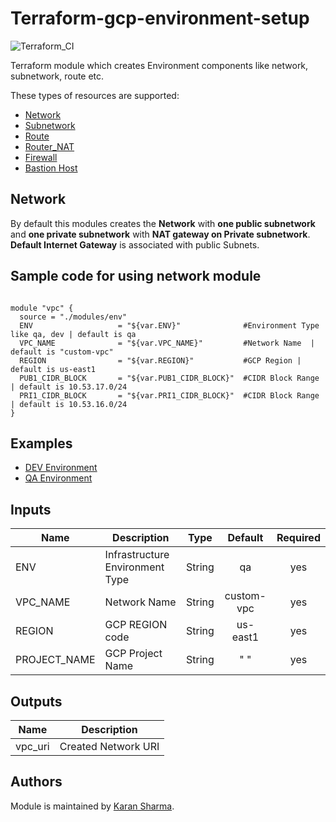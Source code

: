 # Terraform-gcp-environment-setup

![Terraform_CI](https://github.com/karan6190/terraform-gcp-environment-setup/workflows/Terraform_CI/badge.svg?branch=master)

Terraform module which creates Environment components like network, subnetwork, route etc.

These types of resources are supported:

* [Network](https://www.terraform.io/docs/providers/google/r/compute_network.html)
* [Subnetwork](https://www.terraform.io/docs/providers/google/r/compute_subnetwork.html)
* [Route](https://www.terraform.io/docs/providers/google/r/compute_route.html)
* [Router_NAT](https://www.terraform.io/docs/providers/google/r/compute_router_nat.html)
* [Firewall](https://www.terraform.io/docs/providers/google/r/compute_firewall.html)
* [Bastion Host](https://www.terraform.io/docs/providers/google/r/compute_instance.html)

## Network
By default this modules creates the **Network** with **one public subnetwork** and **one private subnetwork** with **NAT gateway on Private subnetwork**.
**Default Internet Gateway** is associated with public Subnets.

## Sample code for using network module

```hcl

module "vpc" {
  source = "./modules/env" 
  ENV                   = "${var.ENV}"              #Environment Type like qa, dev | default is qa
  VPC_NAME              = "${var.VPC_NAME}"         #Network Name  | default is "custom-vpc"
  REGION                = "${var.REGION}"           #GCP Region | default is us-east1
  PUB1_CIDR_BLOCK       = "${var.PUB1_CIDR_BLOCK}"  #CIDR Block Range | default is 10.53.17.0/24
  PRI1_CIDR_BLOCK       = "${var.PRI1_CIDR_BLOCK}"  #CIDR Block Range | default is 10.53.16.0/24
}
```

## Examples

* [DEV Environment](https://github.com/karan6190/terraform-gcp-environment-setup/tree/master/examples/Environment-dev)
* [QA Environment](https://github.com/karan6190/terraform-gcp-environment-setup/tree/master/examples/Environment-qa)

## Inputs

| Name | Description | Type | Default | Required |
|------|-------------|:----:|:-----:|:-----:|
| ENV | Infrastructure Environment Type | String | qa | yes |
| VPC_NAME | Network Name | String | custom-vpc | yes |
| REGION | GCP REGION code | String | us-east1 | yes |
| PROJECT_NAME | GCP Project Name | String | " " | yes |

## Outputs

| Name | Description |
|------|-------------|
| vpc_uri | Created Network URI |

## Authors

Module is maintained by [Karan Sharma](https://github.com/karan6190).
